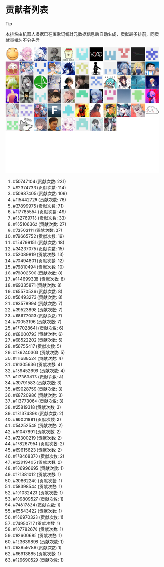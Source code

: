 # 贡献者列表

> [!TIP]
> 本排名由机器人根据已在库歌词统计元数据信息后自动生成，贡献最多排前，同贡献量排名不分先后

![贡献者头像画廊](./CONTRIBUTORS.svg)

1. #50747104 (贡献次数: 231)
2. #92374733 (贡献次数: 114)
3. #50987405 (贡献次数: 109)
4. #115442729 (贡献次数: 76)
5. #37899975 (贡献次数: 71)
6. #117785554 (贡献次数: 49)
7. #132769718 (贡献次数: 33)
8. #165106362 (贡献次数: 27)
9. #72502111 (贡献次数: 27)
10. #79665752 (贡献次数: 19)
11. #154799151 (贡献次数: 18)
12. #34237075 (贡献次数: 15)
13. #52089819 (贡献次数: 13)
14. #70494801 (贡献次数: 12)
15. #76810494 (贡献次数: 10)
16. #78802596 (贡献次数: 8)
17. #144699338 (贡献次数: 8)
18. #99335871 (贡献次数: 8)
19. #65570536 (贡献次数: 8)
20. #56493273 (贡献次数: 8)
21. #83578994 (贡献次数: 7)
22. #39523898 (贡献次数: 7)
23. #68677053 (贡献次数: 7)
24. #70053196 (贡献次数: 7)
25. #177028641 (贡献次数: 6)
26. #68000793 (贡献次数: 6)
27. #98522202 (贡献次数: 5)
28. #56755417 (贡献次数: 5)
29. #136240303 (贡献次数: 5)
30. #111688524 (贡献次数: 4)
31. #91305636 (贡献次数: 4)
32. #139452696 (贡献次数: 4)
33. #117369476 (贡献次数: 4)
34. #30791583 (贡献次数: 3)
35. #69028759 (贡献次数: 3)
36. #68720986 (贡献次数: 3)
37. #113773064 (贡献次数: 3)
38. #25819318 (贡献次数: 3)
39. #131374398 (贡献次数: 2)
40. #69021881 (贡献次数: 2)
41. #54252549 (贡献次数: 2)
42. #51047891 (贡献次数: 2)
43. #72300219 (贡献次数: 2)
44. #178267954 (贡献次数: 2)
45. #69615623 (贡献次数: 2)
46. #178468370 (贡献次数: 2)
47. #32919465 (贡献次数: 2)
48. #106996695 (贡献次数: 1)
49. #121381012 (贡献次数: 1)
50. #30862240 (贡献次数: 1)
51. #58398544 (贡献次数: 1)
52. #101032423 (贡献次数: 1)
53. #109809527 (贡献次数: 1)
54. #74817824 (贡献次数: 1)
55. #65543422 (贡献次数: 1)
56. #166970328 (贡献次数: 1)
57. #74950717 (贡献次数: 1)
58. #107782670 (贡献次数: 1)
59. #82600685 (贡献次数: 1)
60. #123639898 (贡献次数: 1)
61. #93859788 (贡献次数: 1)
62. #96913885 (贡献次数: 1)
63. #129690529 (贡献次数: 1)
